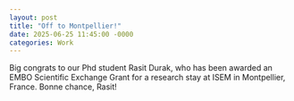 ```yaml
---
layout: post
title: "Off to Montpellier!"
date: 2025-06-25 11:45:00 -0000
categories: Work
---
```



Big congrats to our Phd student Rasit Durak, who has been awarded an EMBO Scientific Exchange Grant for a research stay at ISEM in Montpellier, France.  Bonne chance, Rasit!
